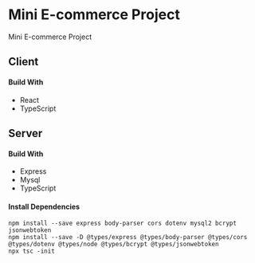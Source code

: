 # Mini E-commerce Project
Mini E-commerce Project

## Client
#### Build With
* React
* TypeScript

## Server
#### Build With
* Express
* Mysql
* TypeScript
#### Install Dependencies
```
npm install --save express body-parser cors dotenv mysql2 bcrypt jsonwebtoken
npm install --save -D @types/express @types/body-parser @types/cors @types/dotenv @types/node @types/bcrypt @types/jsonwebtoken
npx tsc -init
```
